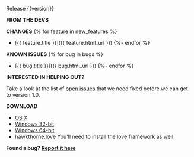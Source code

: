Release {{version}}

**FROM THE DEVS**

**CHANGES**
{% for feature in new_features %}
- [{{ feature.title }}]({{ feature.html_url }})
{%- endfor %}

**KNOWN ISSUES**
{% for bug in bugs %}
- [{{ bug.title }}]({{ bug.html_url }})
{%- endfor %}

**INTERESTED IN HELPING OUT?**

Take a look at the list of [open
issues](https://github.com/kyleconroy/hawkthorne-journey/issues?milestone=1&state=open)
that we need fixed before we can get to version 1.0.

**DOWNLOAD**

- [OS X](https://s3.amazonaws.com/hawkthorne.journey.builds/hawkthorne-osx.zip)
- [Windows 32-bit](https://s3.amazonaws.com/hawkthorne.journey.builds/hawkthorne-win-x86.zip)
- [Windows 64-bit](https://s3.amazonaws.com/hawkthorne.journey.builds/hawkthorne-win-x64.zip)
- [hawkthorne.love](https://s3.amazonaws.com/hawkthorne.journey.builds/hawkthorne.love)
  You'll need to install the [love](http://love2d.org) framework as well.

**Found a bug? [Report it here](https://github.com/kyleconroy/hawkthorne-journey/issues?state=open)**

